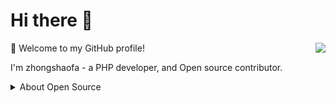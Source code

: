 # Hi there 👋

<img align="right" src="https://github-readme-stats.vercel.app/api?username=zhongshaofa&show_icons=true&icon_color=805AD5&text_color=718096&bg_color=ffffff&hide_title=true" />

🎉 Welcome to my GitHub profile!

I'm zhongshaofa - a PHP developer, and Open source contributor.

<details>
<summary>About Open Source </summary>

## My main projects:

- [layuimini](https://github.com/zhongshaofa/layuimini) - 🚀 最简洁、清爽、易用的layui后台框架模板。 microservices or middlewares.
- [easyadmin](https://github.com/zhongshaofa/easyadmin) - 🚀 基于ThinkPHP6.0和layui的快速开发的后台管理系统。
  
[Get More ...](https://github.com/zhongshaofa)
  
## 🏆 Github Profile Trophy

![](https://github-profile-trophy.vercel.app/?username=zhongshaofa&theme=flat&column=8)

## Most Used Languages

![](https://github-readme-stats.vercel.app/api/top-langs/?username=zhongshaofa&layout=compact&show_icons=true&theme=flat&hide_title=true)

</details>
